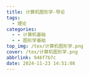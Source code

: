 ```yaml
---
title: 计算机图形学-导论
tags:
  - 理论
categories:
  - - 计算机基础
  - - 图形学基础
top_img: /tex/计算机图形学.png
cover: /tex/计算机图形学.png
abbrlink: 946f7b7c
date: 2024-11-23 14:51:08
---
```

